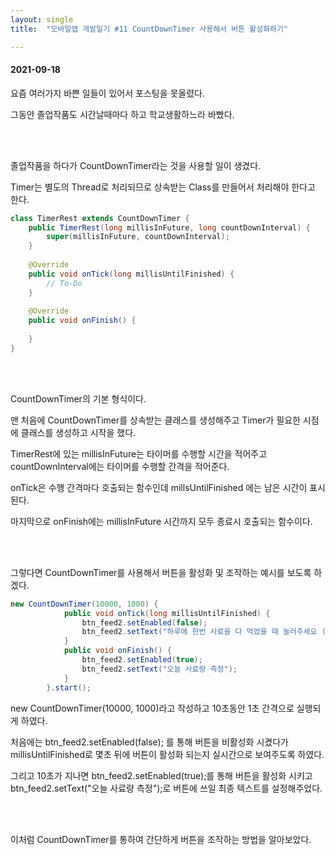 ```yaml
---
layout: single
title:  "모바일앱 개발일기 #11 CountDownTimer 사용해서 버튼 활성화하기"

---
```


#### 2021-09-18

요즘 여러가지 바쁜 일들이 있어서 포스팅을 못올렸다. 

그동안 졸업작품도 시간날때마다 하고 학교생활하느라 바빴다.

 <br/><br/>

졸업작품을 하다가 CountDownTimer라는 것을 사용할 일이 생겼다. 

Timer는 별도의 Thread로 처리되므로 상속받는 Class를 만들어서 처리해야 한다고 한다.

```java
class TimerRest extends CountDownTimer {
    public TimerRest(long millisInFuture, long countDownInterval) {
        super(millisInFuture, countDownInterval);
    }
            
    @Override
    public void onTick(long millisUntilFinished) {
        // To-Do
    }
    
    @Override
    public void onFinish() {
 
    }
}
```

 <br/><br/>

CountDownTimer의 기본 형식이다. 

맨 처음에 CountDownTimer를 상속받는 클래스를 생성해주고 Timer가 필요한 시점에 클래스를 생성하고 시작을 했다.

TimerRest에 있는 millisInFuture는 타이머를 수행할 시간을 적어주고 countDownInterval에는 타이머를 수행할 간격을 적어준다.

onTick은 수행 간격마다 호출되는 함수인데 millsUntilFinished 에는 남은 시간이 표시된다.

마지막으로 onFinish에는 millisInFuture 시간까지 모두 종료시 호출되는 함수이다.

<br/><br/>

그렇다면 CountDownTimer를 사용해서 버튼을 활성화 및 조작하는 예시를 보도록 하겠다.

```java
new CountDownTimer(10000, 1000) {
            public void onTick(long millisUntilFinished) {
                btn_feed2.setEnabled(false);
                btn_feed2.setText("하루에 한번 사료을 다 먹었을 때 눌러주세요 (남은시간 : " + millisUntilFinished / 1000 + ")");
            }
            public void onFinish() {
                btn_feed2.setEnabled(true);
                btn_feed2.setText("오늘 사료량 측정");
            }
        }.start();
```

new CountDownTimer(10000, 1000)라고 작성하고 10초동안 1초 간격으로 실행되게 하였다.

처음에는 btn_feed2.setEnabled(false); 를 통해 버튼을 비활성화 시켰다가 millisUntilFinished로 몇초 뒤에 버튼이 활성화 되는지 실시간으로 보여주도록 하였다.

그리고 10초가 지나면 btn_feed2.setEnabled(true);를 통해 버튼을 활성화 시키고  btn_feed2.setText("오늘 사료량 측정");로 버튼에 쓰일 최종 텍스트를 설정해주었다.

 <br/><br/>

이처럼 CountDownTimer를 통하여 간단하게 버튼을 조작하는 방법을 알아보았다.
